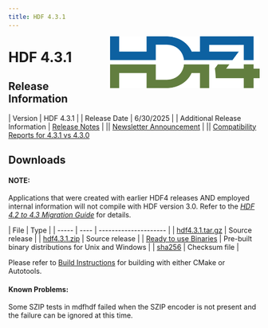 ```yaml
---
title: HDF 4.3.1
---
```


<img alt="HDF4 Logo" align=right width=300 src="/assets/img/hdf4.png">

# HDF 4.3.1

## Release Information

| Version | HDF 4.3.1 |
| Release Date | 6/30/2025 |
| Additional Release Information | [Release Notes](https://github.com/HDFGroup/hdf4/blob/hdf4.3.1/release_notes/RELEASE.txt) | 
|| [Newsletter Announcement](https://www.hdfgroup.org/2025/06/release-of-hdf-4-3-1-newsletter-206/) | 
|| [Compatibility Reports for 4.3.1 vs 4.3.0](https://github.com/HDFGroup/hdf4/releases/download/hdf4.3.1/hdf4.3.1.html.abi.reports.tar.gz)

## Downloads

#### NOTE:
Applications that were created with earlier HDF4 releases AND employed internal information will not compile with HDF version 3.0.  Refer to the [*HDF 4.2 to 4.3 Migration Guide*](https://github.com/HDFGroup/hdf4/blob/master/doc/HDF-4.2-to-4.3-migration.md) for details.

|  File  |  Type |
| ----- | ---- | --------------------- |
| [hdf4.3.1.tar.gz](https://github.com/HDFGroup/hdf4/releases/download/hdf4.3.1/hdf.tar.gz) | Source release   |
| [hdf4.3.1.zip](https://github.com/HDFGroup/hdf4/releases/download/hdf4.3.1/hdf.zip) | Source release    |
| [Ready to use Binaries](https://github.com/HDFGroup/hdf4/releases/tag/hdf4.3.1)  | Pre-built binary distributions for Unix and Windows |
| [sha256](https://github.com/HDFGroup/hdf4/releases/download/hdf4.3.1/hdf4.3.1.sha256sums.txt) | Checksum file   |

Please refer to [Build Instructions](https://github.com/HDFGroup/hdf4/blob/hdf4.3.1/release_notes/INSTALL) for building with either CMake or Autotools.

#### Known Problems:
Some SZIP tests in mdfhdf failed when the SZIP encoder is not present and the failure can be ignored at this time.
